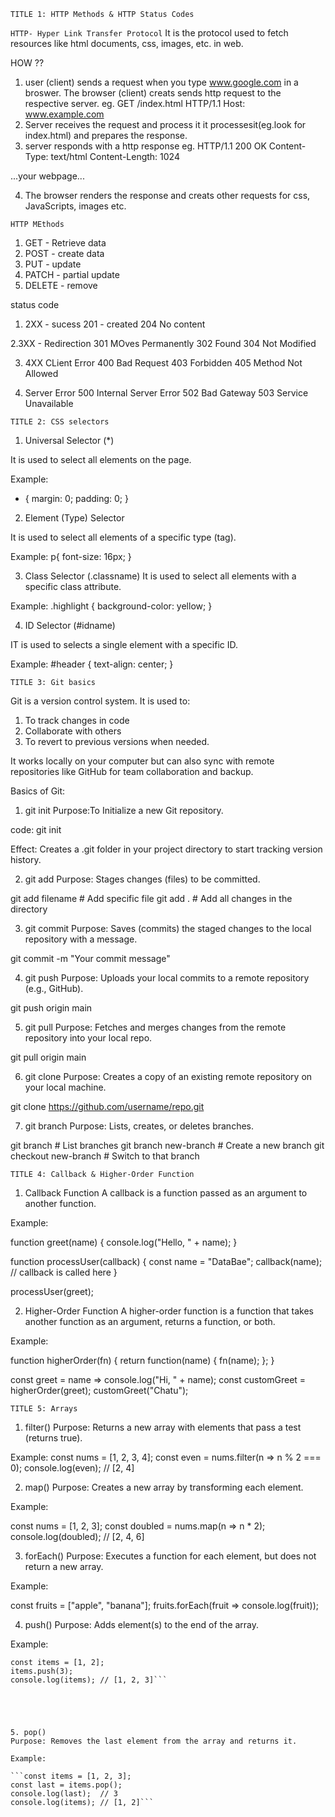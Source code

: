 `TITLE 1: HTTP Methods & HTTP Status Codes`

`HTTP- Hyper Link Transfer Protocol` 
 It is the protocol used to fetch resources like html documents, css, images, etc. in web.

HOW ??
 1. user (client) sends a request
    when you type www.google.com in a broswer. The browser (client) creats sends http request to the respective server.
    eg.
        GET /index.html HTTP/1.1
        Host: www.example.com
2.  Server receives the request and process it
    it processesit(eg.look for index.html) and prepares the response.
3.  server responds with a http response
eg.
HTTP/1.1 200 OK
Content-Type: text/html
Content-Length: 1024

<html>...your webpage...</html>

4.  The browser renders the response and creats other requests for css, JavaScripts, images etc.



`HTTP MEthods`
 1.  GET    -   Retrieve data
 2.  POST   -   create data
 3.  PUT    -   update
 4.  PATCH  -   partial update
 5.  DELETE -   remove

status code
 1. 2XX - sucess
     201 - created
     204 No content

 2.3XX - Redirection
    301 MOves Permanently
    302 Found
    304 Not Modified

3. 4XX CLient Error
    400 Bad Request 
    403 Forbidden 
    405 Method Not Allowed

4. Server Error
    500 Internal Server Error
    502 Bad Gateway 
    503 Service Unavailable






`TITLE 2: CSS selectors`

1. Universal Selector (*)

It is used to select all elements on the page.

Example:
* {
  margin: 0;
  padding: 0;
}



2. Element (Type) Selector

It is used to select all elements of a specific type (tag).

Example:
p{
  font-size: 16px;
}



3. Class Selector (.classname)
 It is used to select all elements with a specific class attribute.

Example:
.highlight {
  background-color: yellow;
}




4. ID Selector (#idname)

IT is used to selects a single element with a specific ID.

Example:
#header {
  text-align: center;
}








`TITLE 3: Git basics`

Git is a version control system.
It is used to:
1. To track changes in code
2. Collaborate with others
3. To revert to previous versions when needed. 

It works locally on your computer but can also sync with remote 
repositories like GitHub for team collaboration and backup.


Basics of Git:

1. git init
Purpose:To Initialize a new Git repository.

code:
git init

Effect: Creates a .git folder in your project directory to start  tracking version history.



2.  git add
Purpose: Stages changes (files) to be committed.

git add filename     # Add specific file
git add .            # Add all changes in the directory



3. git commit
Purpose: Saves (commits) the staged changes to the local repository with a message.

git commit -m "Your commit message"



4. git push
Purpose: Uploads your local commits to a remote repository (e.g., GitHub).

git push origin main



5. git pull
Purpose: Fetches and merges changes from the remote repository into your local repo.

git pull origin main



6.  git clone
Purpose: Creates a copy of an existing remote repository on your local machine.

git clone https://github.com/username/repo.git



7. git branch
Purpose: Lists, creates, or deletes branches.

git branch           # List branches
git branch new-branch   # Create a new branch
git checkout new-branch # Switch to that branch










`TITLE 4: Callback & Higher-Order Function`

1. Callback Function
A callback is a function passed as an argument to another function.

Example:

function greet(name) {
  console.log("Hello, " + name);
}

function processUser(callback) {
  const name = "DataBae";
  callback(name);  // callback is called here
}

processUser(greet);







2. Higher-Order Function
A higher-order function is a function that takes another function as an argument, returns a function, or both.

Example:

function higherOrder(fn) {
  return function(name) {
    fn(name);
  };
}

const greet = name => console.log("Hi, " + name);
const customGreet = higherOrder(greet);
customGreet("Chatu");











`TITLE 5: Arrays`

1. filter()
Purpose: Returns a new array with elements that pass a test (returns true).

Example:
const nums = [1, 2, 3, 4];
const even = nums.filter(n => n % 2 === 0);
console.log(even); // [2, 4]



2. map()
Purpose: Creates a new array by transforming each element.

Example:

const nums = [1, 2, 3];
const doubled = nums.map(n => n * 2);
console.log(doubled); // [2, 4, 6]



3. forEach()
Purpose: Executes a function for each element, but does not return a new array.

Example:

const fruits = ["apple", "banana"];
fruits.forEach(fruit => console.log(fruit));




4. push()
Purpose: Adds element(s) to the end of the array.

Example:
```
const items = [1, 2];
items.push(3);
console.log(items); // [1, 2, 3]```





5. pop()
Purpose: Removes the last element from the array and returns it.

Example:

```const items = [1, 2, 3];
const last = items.pop();
console.log(last);  // 3
console.log(items); // [1, 2]```